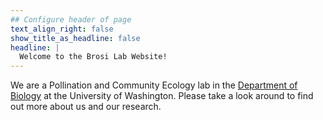 ```yaml
---
## Configure header of page
text_align_right: false
show_title_as_headline: false
headline: |
  Welcome to the Brosi Lab Website!
---
```


<!-- this is a subheadline -->
We are a Pollination and Community Ecology lab in the [Department of Biology](https://www.biology.washington.edu/) at the University of Washington. Please take a look around to find out more about us and our research. 

